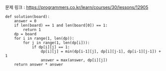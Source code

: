 문제 링크 : https://programmers.co.kr/learn/courses/30/lessons/12905

```
def solution(board):
    answer = 0
    if len(board) == 1 and len(board[0]) == 1:
        return 1
    dp = board
    for i in range(1, len(dp)):
        for j in range(1, len(dp[i])):
            if dp[i][j] == 1:
                dp[i][j] = min(dp[i-1][j], dp[i][j-1], dp[i-1][j-1]) + 1
                answer = max(answer, dp[i][j])
    return answer * answer
```

